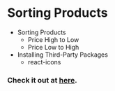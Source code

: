 # Sorting Products

- Sorting Products
  - Price High to Low
  - Price Low to High
- Installing Third-Party Packages
  - react-icons


### Check it out at [here](https://sortprodutssuk.ccbp.tech/).

